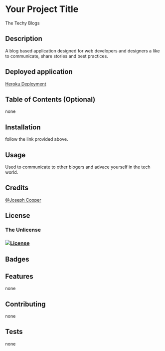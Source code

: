 
  # Your Project Title
  
  The Techy Blogs
      
      
  ## Description 
      
  A blog based application designed for web developers and designers a like to communicate, share stories and best practices.
  
  
  ## Deployed application
  [Heroku Deployment](https://the-techy-blogs.herokuapp.com/)
      
      
  ## Table of Contents (Optional)
      
  none
      
      
  ## Installation
      
  follow the link provided above.
      
      
  ## Usage 
      
  Used to communicate to other blogers and advace yourself in the tech world.
      
      
  ## Credits
      
  [@Joseph Cooper](https://github.com/JosephJamesCoop)
       
  ## License
      
  ### The Unlicense
  ### [![License](https://img.shields.io/badge/License-The%20Unlicense-green)](https://choosealicense.com/licenses/unlicense/)
      
      
  ## Badges
   
      
  ## Features
      
  none
      
      
  ## Contributing
      
  none
      
      
  ## Tests
      
  none
      
  